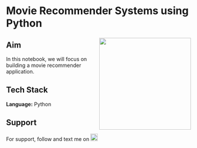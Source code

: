 # Movie Recommender Systems using Python

###

<img align="right" height="250" src="https://repository-images.githubusercontent.com/275336521/20d38e00-6634-11eb-9d1f-6a5232d0f84f"/>

###

## Aim

In this notebook, we will focus on building a movie recommender application.
## Tech Stack

**Language:** Python

## Support

For support, follow and text me on </a>
    <a href="https://www.linkedin.com/in/tajamulk2/" target="_blank">
    <img src="https://img.shields.io/static/v1?message=LinkedIn&logo=linkedin&label=&color=0077B5&logoColor=white&labelColor=&style=plastic" height="20" alt="linkedin logo"  />
  </a>
